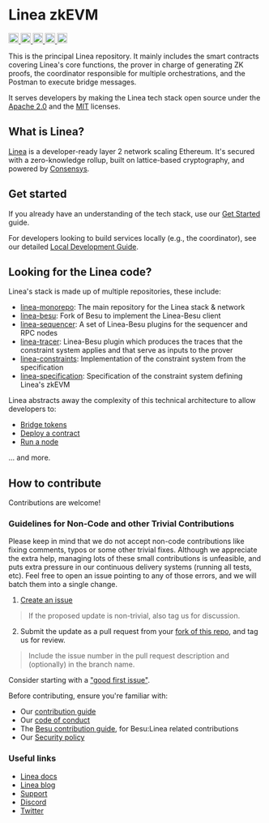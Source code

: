 # Linea zkEVM

<a href="https://twitter.com/LineaBuild">
  <img src="https://img.shields.io/twitter/follow/LineaBuild?style=for-the-badge" alt="Twitter Follow" height="20">
</a>
<a href="https://discord.com/invite/consensys">
  <img src="https://img.shields.io/badge/Discord-%235865F2.svg?style=for-the-badge&logo=discord&logoColor=white" alt="Discord" height="20">
</a>
<a href="https://github.com/Consensys/linea-monorepo/blob/main/LICENSE-APACHE">
  <img src="https://img.shields.io/badge/License-Apache%202.0-blue.svg" alt="Apache 2.0 License" height="20">
</a>
<a href="https://github.com/Consensys/linea-monorepo/blob/main/LICENSE-MIT">
  <img src="https://img.shields.io/badge/License-MIT-blue.svg" alt="MIT License" height="20">
</a>
<a href="https://codecov.io/gh/Consensys/linea-monorepo">
  <img src="https://codecov.io/gh/Consensys/linea-monorepo/graph/badge.svg?token=2TM55P0CGJ" alt="Codecov" height="20">
</a>

This is the principal Linea repository. It mainly includes the smart contracts covering Linea's core functions, the prover in charge of generating ZK proofs, the coordinator responsible for multiple orchestrations, and the Postman to execute bridge messages.

It serves developers by making the Linea tech stack open source under the [Apache 2.0](LICENSE-APACHE) and the [MIT](LICENSE-MIT) licenses.

## What is Linea?

[Linea](https://linea.build) is a developer-ready layer 2 network scaling Ethereum. It's secured with a zero-knowledge rollup, built on lattice-based cryptography, and powered by [Consensys](https://consensys.io).


## Get started

If you already have an understanding of the tech stack, use our [Get Started](docs/get-started.md) guide.

For developers looking to build services locally (e.g., the coordinator), see our detailed [Local Development Guide](docs/local-development-guide.md).

## Looking for the Linea code?

Linea's stack is made up of multiple repositories, these include:

- [linea-monorepo](https://github.com/Consensys/linea-monorepo): The main repository for the Linea stack & network
- [linea-besu](https://github.com/Consensys/linea-besu): Fork of Besu to implement the Linea-Besu client
- [linea-sequencer](https://github.com/Consensys/linea-sequencer): A set of Linea-Besu plugins for the sequencer and RPC nodes
- [linea-tracer](https://github.com/Consensys/linea-tracer): Linea-Besu plugin which produces the traces that the constraint system applies and that serve as inputs to the prover
- [linea-constraints](https://github.com/Consensys/linea-constraints): Implementation of the constraint system from the specification
- [linea-specification](https://github.com/Consensys/linea-specification): Specification of the constraint system defining Linea's zkEVM

Linea abstracts away the complexity of this technical architecture to allow developers to:

- [Bridge tokens](https://docs.linea.build/developers/guides/bridge)
- [Deploy a contract](https://docs.linea.build/developers/quickstart/deploy-smart-contract)
- [Run a node](https://docs.linea.build/developers/guides/run-a-node)

... and more.

## How to contribute

Contributions are welcome!

### Guidelines for Non-Code and other Trivial Contributions
Please keep in mind that we do not accept non-code contributions like fixing comments, typos or some other trivial fixes. Although we appreciate the extra help, managing lots of these small contributions is unfeasible, and puts extra pressure in our continuous delivery systems (running all tests, etc). Feel free to open an issue pointing to any of those errors, and we will batch them into a single change.

1. [Create an issue](https://github.com/Consensys/linea-monorepo/issues)
> If the proposed update is non-trivial, also tag us for discussion.
2. Submit the update as a pull request from your [fork of this repo](https://github.com/Consensys/linea-monorepo/fork), and tag us for review.
> Include the issue number in the pull request description and (optionally) in the branch name.

Consider starting with a ["good first issue"](https://github.com/ConsenSys/linea-monorepo/issues?q=is%3Aissue+is%3Aopen+label%3A%22good+first+issue%22).

Before contributing, ensure you're familiar with:

- Our [contribution guide](docs/contribute.md)
- Our [code of conduct](docs/code-of-conduct.md)
- The [Besu contribution guide](https://wiki.hyperledger.org/display/BESU/Coding+Conventions), for Besu:Linea related contributions
- Our [Security policy](docs/security.md)

### Useful links

- [Linea docs](https://docs.linea.build)
- [Linea blog](https://linea.mirror.xyz)
- [Support](https://support.linea.build)
- [Discord](https://discord.gg/linea)
- [Twitter](https://twitter.com/LineaBuild)
